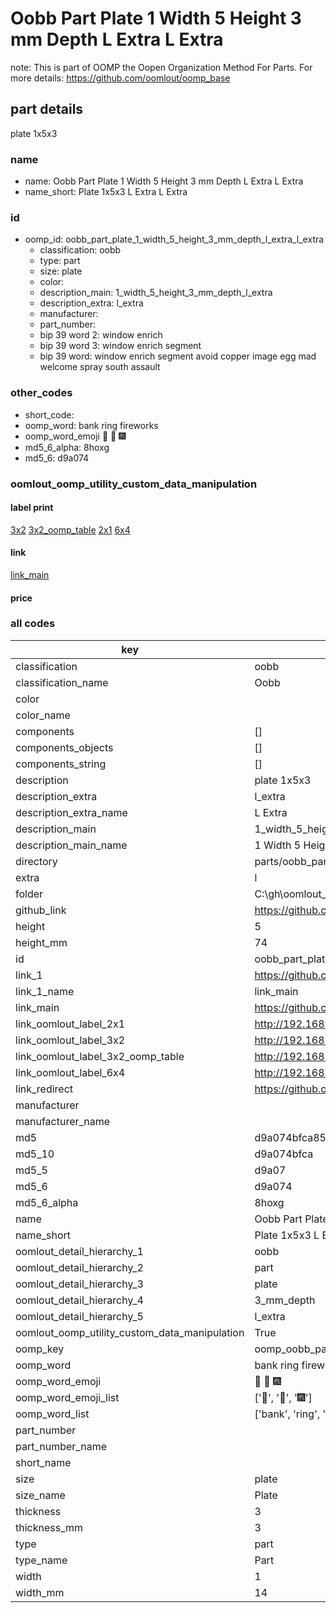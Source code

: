 # Oobb Part Plate 1 Width 5 Height 3 mm Depth L Extra L Extra  

note: This is part of OOMP the Oopen Organization Method For Parts. For more details: https://github.com/oomlout/oomp_base

##  part details
  



plate 1x5x3



### name
* name: Oobb Part Plate 1 Width 5 Height 3 mm Depth L Extra L Extra
* name_short: Plate 1x5x3 L Extra L Extra
### id
* oomp_id: oobb_part_plate_1_width_5_height_3_mm_depth_l_extra_l_extra
  * classification: oobb
  * type: part
  * size: plate
  * color: 
  * description_main: 1_width_5_height_3_mm_depth_l_extra
  * description_extra: l_extra
  * manufacturer: 
  * part_number: 
  * bip 39 word 2: window enrich
  * bip 39 word 3: window enrich segment
  * bip 39 word: window enrich segment avoid copper image egg mad welcome spray south assault

### other_codes
* short_code: 
* oomp_word: bank ring fireworks
* oomp_word_emoji :bank: :ring: :fireworks:
* md5_6_alpha: 8hoxg
* md5_6: d9a074






### oomlout_oomp_utility_custom_data_manipulation
#### label print
[3x2](http://192.168.1.245:1112/?label=oomp%208hoxg)
[3x2_oomp_table](http://192.168.1.108:1112/?label=oomp%208hoxg)
[2x1](http://192.168.1.242:1112/?label=oomp%208hoxg)
[6x4](http://192.168.1.55:1112/?label=oomp%208hoxg)    

#### link

[link_main](https://github.com/oomlout/oomlout_oobb_version_4_generated_parts/tree/main/navigation_oomp/oobb/part/plate/1_width_5_height_3_mm_depth_l_extra/l_extra/part)                              

#### price







### all codes 
| key | value |  
| --- | --- |  
| classification | oobb |  
| classification_name | Oobb |  
| color |  |  
| color_name |  |  
| components | [] |  
| components_objects | [] |  
| components_string | [] |  
| description | plate 1x5x3 |  
| description_extra | l_extra |  
| description_extra_name | L Extra |  
| description_main | 1_width_5_height_3_mm_depth_l_extra |  
| description_main_name | 1 Width 5 Height 3 mm Depth L Extra |  
| directory | parts/oobb_part_plate_1_width_5_height_3_mm_depth_l_extra_l_extra |  
| extra | l |  
| folder | C:\gh\oomlout_oobb_version_4_generated_parts\parts\oobb_part_plate_1_width_5_height_3_mm_depth_l_extra_l_extra |  
| github_link | https://github.com/oomlout/oomlout_oomp_part_src/tree/main/parts/oobb_part_plate_1_width_5_height_3_mm_depth_l_extra_l_extra |  
| height | 5 |  
| height_mm | 74 |  
| id | oobb_part_plate_1_width_5_height_3_mm_depth_l_extra_l_extra |  
| link_1 | https://github.com/oomlout/oomlout_oobb_version_4_generated_parts/tree/main/navigation_oomp/oobb/part/plate/1_width_5_height_3_mm_depth_l_extra/l_extra/part |  
| link_1_name | link_main |  
| link_main | https://github.com/oomlout/oomlout_oobb_version_4_generated_parts/tree/main/navigation_oomp/oobb/part/plate/1_width_5_height_3_mm_depth_l_extra/l_extra/part |  
| link_oomlout_label_2x1 | http://192.168.1.242:1112/?label=oomp%208hoxg |  
| link_oomlout_label_3x2 | http://192.168.1.245:1112/?label=oomp%208hoxg |  
| link_oomlout_label_3x2_oomp_table | http://192.168.1.108:1112/?label=oomp%208hoxg |  
| link_oomlout_label_6x4 | http://192.168.1.55:1112/?label=oomp%208hoxg |  
| link_redirect | https://github.com/oomlout/oomlout_oobb_version_4_generated_parts/tree/main/parts/_plate_01_05_03_ex_l |  
| manufacturer |  |  
| manufacturer_name |  |  
| md5 | d9a074bfca85a8d9c517f1018652c7db |  
| md5_10 | d9a074bfca |  
| md5_5 | d9a07 |  
| md5_6 | d9a074 |  
| md5_6_alpha | 8hoxg |  
| name | Oobb Part Plate 1 Width 5 Height 3 mm Depth L Extra L Extra |  
| name_short | Plate 1x5x3 L Extra L Extra |  
| oomlout_detail_hierarchy_1 | oobb |  
| oomlout_detail_hierarchy_2 | part |  
| oomlout_detail_hierarchy_3 | plate |  
| oomlout_detail_hierarchy_4 | 3_mm_depth |  
| oomlout_detail_hierarchy_5 | l_extra |  
| oomlout_oomp_utility_custom_data_manipulation | True |  
| oomp_key | oomp_oobb_part_plate_1_width_5_height_3_mm_depth_l_extra_l_extra |  
| oomp_word | bank ring fireworks |  
| oomp_word_emoji | :bank: :ring: :fireworks: |  
| oomp_word_emoji_list | [':bank:', ':ring:', ':fireworks:'] |  
| oomp_word_list | ['bank', 'ring', 'fireworks'] |  
| part_number |  |  
| part_number_name |  |  
| short_name |  |  
| size | plate |  
| size_name | Plate |  
| thickness | 3 |  
| thickness_mm | 3 |  
| type | part |  
| type_name | Part |  
| width | 1 |  
| width_mm | 14 |  
